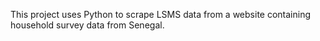This project uses Python to scrape LSMS data from a website containing household survey data from Senegal.
